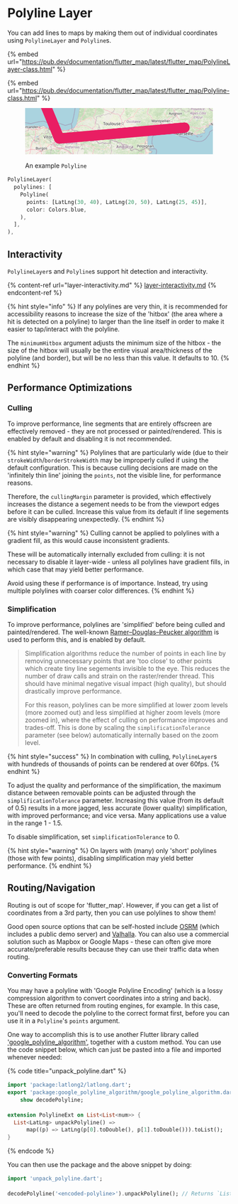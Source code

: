 # Polyline Layer

You can add lines to maps by making them out of individual coordinates using `PolylineLayer` and `Polyline`s.

{% embed url="https://pub.dev/documentation/flutter_map/latest/flutter_map/PolylineLayer-class.html" %}

{% embed url="https://pub.dev/documentation/flutter_map/latest/flutter_map/Polyline-class.html" %}

<figure><img src="../.gitbook/assets/ExamplePolyline.png" alt=""><figcaption><p>An example <code>Polyline</code></p></figcaption></figure>

```dart
PolylineLayer(
  polylines: [
    Polyline(
      points: [LatLng(30, 40), LatLng(20, 50), LatLng(25, 45)],
      color: Colors.blue,
    ),
  ],
),
```

## Interactivity

`PolylineLayer`s and `Polyline`s support hit detection and interactivity.

{% content-ref url="layer-interactivity.md" %}
[layer-interactivity.md](layer-interactivity.md)
{% endcontent-ref %}

{% hint style="info" %}
If any polylines are very thin, it is recommended for accessibility reasons to increase the size of the 'hitbox' (the area where a hit is detected on a polyline) to larger than the line itself in order to make it easier to tap/interact with the polyline.

The `minimumHitbox` argument adjusts the minimum size of the hitbox - the size of the hitbox will usually be the entire visual area/thickness of the polyline (and border), but will be no less than this value. It defaults to 10.
{% endhint %}

## Performance Optimizations

### Culling

To improve performance, line segments that are entirely offscreen are effectively removed - they are not processed or painted/rendered. This is enabled by default and disabling it is not recommended.

{% hint style="warning" %}
Polylines that are particularly wide (due to their `strokeWidth`/`borderStrokeWidth` may be improperly culled if using the default configuration. This is because culling decisions are made on the 'infinitely thin line' joining the `points`, not the visible line, for performance reasons.

Therefore, the `cullingMargin` parameter is provided, which effectively increases the distance a segement needs to be from the viewport edges before it can be culled. Increase this value from its default if line segements are visibly disappearing unexpectedly.
{% endhint %}

{% hint style="warning" %}
Culling cannot be applied to polylines with a gradient fill, as this would cause inconsistent gradients.

These will be automatically internally excluded from culling: it is not necessary to disable it layer-wide - unless all polylines have gradient fills, in which case that may yield better performance.

Avoid using these if performance is of importance. Instead, try using multiple polylines with coarser color differences.
{% endhint %}

### Simplification

To improve performance, polylines are 'simplified' before being culled and painted/rendered. The well-known [Ramer–Douglas–Peucker algorithm](https://en.wikipedia.org/wiki/Ramer%E2%80%93Douglas%E2%80%93Peucker\_algorithm) is used to perform this, and is enabled by default.

> Simplification algorithms reduce the number of points in each line by removing unnecessary points that are 'too close' to other points which create tiny line segements invisible to the eye. This reduces the number of draw calls and strain on the raster/render thread. This should have minimal negative visual impact (high quality), but should drastically improve performance.
>
> For this reason, polylines can be more simplified at lower zoom levels (more zoomed out) and less simplified at higher zoom levels (more zoomed in), where the effect of culling on performance improves and trades-off. This is done by scaling the `simplificationTolerance` parameter (see below) automatically internally based on the zoom level.

{% hint style="success" %}
In combination with culling, `PolylineLayer`s with hundreds of thousands of points can be rendered at over 60fps.
{% endhint %}

To adjust the quality and performance of the simplification, the maximum distance between removable points can be adjusted through the `simplificationTolerance` parameter. Increasing this value (from its default of 0.5) results in a more jagged, less accurate (lower quality) simplification, with improved performance; and vice versa. Many applications use a value in the range 1 - 1.5.

To disable simplification, set `simplificationTolerance` to 0.&#x20;

{% hint style="warning" %}
On layers with (many) only 'short' polylines (those with few points), disabling simplification may yield better performance.
{% endhint %}

## Routing/Navigation

Routing is out of scope for 'flutter\_map'. However, if you can get a list of coordinates from a 3rd party, then you can use polylines to show them!

Good open source options that can be self-hosted include [OSRM](http://project-osrm.org/) (which includes a public demo server) and [Valhalla](https://github.com/valhalla/valhalla). You can also use a commercial solution such as Mapbox or Google Maps - these can often give more accurate/preferable results because they can use their traffic data when routing.

### Converting Formats

You may have a polyline with 'Google Polyline Encoding' (which is a lossy compression algorithm to convert coordinates into a string and back). These are often returned from routing engines, for example. In this case, you'll need to decode the polyline to the correct format first, before you can use it in a `Polyline`'s `points` argument.

One way to accomplish this is to use another Flutter library called ['google\_polyline\_algorithm'](https://pub.dev/packages/google\_polyline\_algorithm), together with a custom method. You can use the code snippet below, which can just be pasted into a file and imported whenever needed:

{% code title="unpack_polyline.dart" %}
```dart
import 'package:latlong2/latlong.dart';
export 'package:google_polyline_algorithm/google_polyline_algorithm.dart'
    show decodePolyline;

extension PolylineExt on List<List<num>> {
  List<LatLng> unpackPolyline() =>
      map((p) => LatLng(p[0].toDouble(), p[1].toDouble())).toList();
}
```
{% endcode %}

You can then use the package and the above snippet by doing:

```dart
import 'unpack_polyline.dart';

decodePolyline('<encoded-polyline>').unpackPolyline(); // Returns `List<LatLng>` for a map polyline
```
